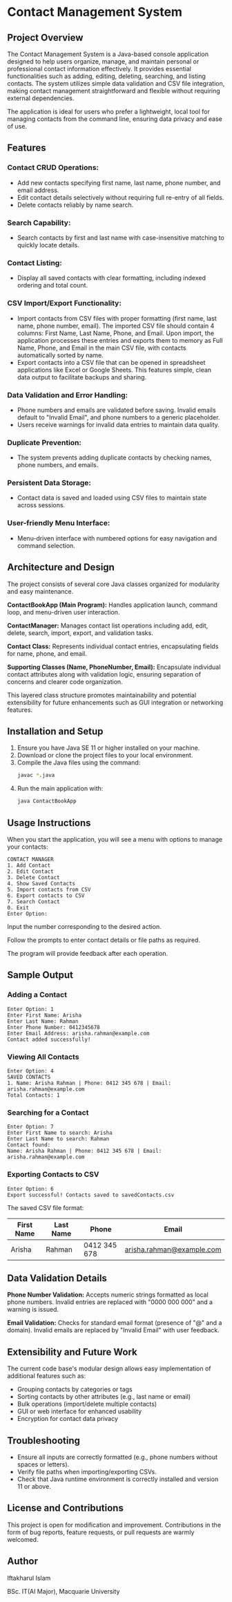 # Contact Management System

## Project Overview

The Contact Management System is a Java-based console application designed to help users organize, manage, and maintain personal or professional contact information effectively. It provides essential functionalities such as adding, editing, deleting, searching, and listing contacts. The system utilizes simple data validation and CSV file integration, making contact management straightforward and flexible without requiring external dependencies.

The application is ideal for users who prefer a lightweight, local tool for managing contacts from the command line, ensuring data privacy and ease of use.

## Features

### Contact CRUD Operations:

- Add new contacts specifying first name, last name, phone number, and email address.
- Edit contact details selectively without requiring full re-entry of all fields.
- Delete contacts reliably by name search.

### Search Capability:

- Search contacts by first and last name with case-insensitive matching to quickly locate details.

### Contact Listing:

- Display all saved contacts with clear formatting, including indexed ordering and total count.

### CSV Import/Export Functionality:

- Import contacts from CSV files with proper formatting (first name, last name, phone number, email). The imported CSV file should contain 4 columns: First Name, Last Name, Phone, and Email. Upon import, the application processes these entries and exports them to memory as Full Name, Phone, and Email in the main CSV file, with contacts automatically sorted by name.
- Export contacts into a CSV file that can be opened in spreadsheet applications like Excel or Google Sheets. This features simple, clean data output to facilitate backups and sharing.

### Data Validation and Error Handling:

- Phone numbers and emails are validated before saving. Invalid emails default to "Invalid Email", and phone numbers to a generic placeholder.
- Users receive warnings for invalid data entries to maintain data quality.

### Duplicate Prevention:

- The system prevents adding duplicate contacts by checking names, phone numbers, and emails.

### Persistent Data Storage:

- Contact data is saved and loaded using CSV files to maintain state across sessions.

### User-friendly Menu Interface:

- Menu-driven interface with numbered options for easy navigation and command selection.

## Architecture and Design

The project consists of several core Java classes organized for modularity and easy maintenance.

**ContactBookApp (Main Program):**
Handles application launch, command loop, and menu-driven user interaction.

**ContactManager:**
Manages contact list operations including add, edit, delete, search, import, export, and validation tasks.

**Contact Class:**
Represents individual contact entries, encapsulating fields for name, phone, and email.

**Supporting Classes (Name, PhoneNumber, Email):**
Encapsulate individual contact attributes along with validation logic, ensuring separation of concerns and clearer code organization.

This layered class structure promotes maintainability and potential extensibility for future enhancements such as GUI integration or networking features.

## Installation and Setup

1. Ensure you have Java SE 11 or higher installed on your machine.
2. Download or clone the project files to your local environment.
3. Compile the Java files using the command:
   ```bash
   javac *.java
   ```
4. Run the main application with:
   ```bash
   java ContactBookApp
   ```

## Usage Instructions

When you start the application, you will see a menu with options to manage your contacts:

```
CONTACT MANAGER
1. Add Contact
2. Edit Contact
3. Delete Contact
4. Show Saved Contacts
5. Import contacts from CSV
6. Export contacts to CSV
7. Search Contact
0. Exit
Enter Option:
```

Input the number corresponding to the desired action.

Follow the prompts to enter contact details or file paths as required.

The program will provide feedback after each operation.

## Sample Output

### Adding a Contact

```
Enter Option: 1
Enter First Name: Arisha
Enter Last Name: Rahman
Enter Phone Number: 0412345678
Enter Email Address: arisha.rahman@example.com
Contact added successfully!
```

### Viewing All Contacts

```
Enter Option: 4
SAVED CONTACTS
1. Name: Arisha Rahman | Phone: 0412 345 678 | Email: arisha.rahman@example.com
Total Contacts: 1
```

### Searching for a Contact

```
Enter Option: 7
Enter First Name to search: Arisha
Enter Last Name to search: Rahman
Contact found:
Name: Arisha Rahman | Phone: 0412 345 678 | Email: arisha.rahman@example.com
```

### Exporting Contacts to CSV

```
Enter Option: 6
Export successful! Contacts saved to savedContacts.csv
```

The saved CSV file format:

| First Name | Last Name | Phone         | Email                        |
|------------|-----------|---------------|------------------------------|
| Arisha     | Rahman    | 0412 345 678  | arisha.rahman@example.com    |

## Data Validation Details

**Phone Number Validation:**
Accepts numeric strings formatted as local phone numbers. Invalid entries are replaced with "0000 000 000" and a warning is issued.

**Email Validation:**
Checks for standard email format (presence of "@" and a domain). Invalid emails are replaced by "Invalid Email" with user feedback.

## Extensibility and Future Work

The current code base's modular design allows easy implementation of additional features such as:

- Grouping contacts by categories or tags
- Sorting contacts by other attributes (e.g., last name or email)
- Bulk operations (import/delete multiple contacts)
- GUI or web interface for enhanced usability
- Encryption for contact data privacy

## Troubleshooting

- Ensure all inputs are correctly formatted (e.g., phone numbers without spaces or letters).
- Verify file paths when importing/exporting CSVs.
- Check that Java runtime environment is correctly installed and version 11 or above.

## License and Contributions

This project is open for modification and improvement. Contributions in the form of bug reports, feature requests, or pull requests are warmly welcomed.

## Author

Iftakharul Islam

BSc. IT(AI Major), Macquarie University